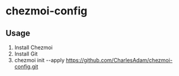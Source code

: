 # chezmoi-config

## Usage
1. Install Chezmoi
2. Install Git
3. chezmoi init --apply https://github.com/CharlesAdam/chezmoi-config.git

